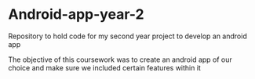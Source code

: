 # Android-app-year-2
Repository to hold code for my second year project to develop an android app 

The objective of this coursework was to create an android app of our choice and make sure we included certain features within it
